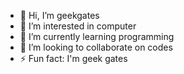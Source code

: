 - 👋 Hi, I’m geekgates
- 👀 I’m interested in computer
- 🌱 I’m currently learning programming
- 💞️ I’m looking to collaborate on codes
- ⚡ Fun fact: I'm geek gates

<!---
geekgates/geekgates is a ✨ special ✨ repository because its `README.md` (this file) appears on your GitHub profile.
You can click the Preview link to take a look at your changes.
--->
